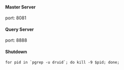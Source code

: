 



#### Master Server

port: 8081

#### Query Server

port: 8888





#### Shutdown

```shell
for pid in `pgrep -u druid`; do kill -9 $pid; done;
```

